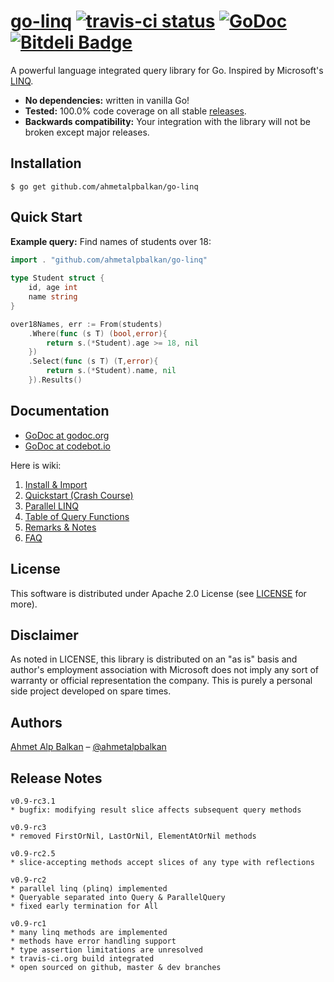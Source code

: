 # [go-linq][home] [![travis-ci status](https://api.travis-ci.org/ahmetalpbalkan/go-linq.png)](https://travis-ci.org/ahmetalpbalkan/go-linq) [![GoDoc](https://godoc.org/github.com/ahmetalpbalkan/go-linq?status.png)](https://godoc.org/github.com/ahmetalpbalkan/go-linq) [![Bitdeli Badge](https://d2weczhvl823v0.cloudfront.net/ahmetalpbalkan/go-linq/trend.png)](https://bitdeli.com/free "Bitdeli Badge")

[home]: http://ahmetalpbalkan.github.io/go-linq/

A powerful language integrated query library for Go. Inspired by Microsoft's
[LINQ](http://msdn.microsoft.com/en-us/library/bb397926.aspx).

* **No dependencies:** written in vanilla Go!
* **Tested:** 100.0% code coverage on all stable [releases](https://github.com/ahmetalpbalkan/go-linq/releases).
* **Backwards compatibility:** Your integration with the library will not be broken
  except major releases.

## Installation

    $ go get github.com/ahmetalpbalkan/go-linq

## Quick Start

**Example query:** Find names of students over 18:

```go
import . "github.com/ahmetalpbalkan/go-linq"
	
type Student struct {
    id, age int
    name string
}

over18Names, err := From(students)
	.Where(func (s T) (bool,error){
		return s.(*Student).age >= 18, nil
	})
	.Select(func (s T) (T,error){
		return s.(*Student).name, nil
	}).Results()
```

## Documentation

* [GoDoc at godoc.org](http://godoc.org/github.com/ahmetalpbalkan/go-linq)
* [GoDoc at codebot.io](http://codebot.io/doc/pkg/github.com/ahmetalpbalkan/go-linq)

Here is wiki:

1. [Install & Import](https://github.com/ahmetalpbalkan/go-linq/wiki/Install-&-Import)
2. [Quickstart (Crash Course)](https://github.com/ahmetalpbalkan/go-linq/wiki/Quickstart)
3. [Parallel LINQ][plinq]
4. [Table of Query Functions](https://github.com/ahmetalpbalkan/go-linq/wiki/Query-Functions)
5. [Remarks & Notes](https://github.com/ahmetalpbalkan/go-linq/wiki/Remarks-%26-notes)
6. [FAQ](https://github.com/ahmetalpbalkan/go-linq/wiki/FAQ)

[plinq]: https://github.com/ahmetalpbalkan/go-linq/wiki/Parallel-LINQ-(PLINQ)

## License

This software is distributed under Apache 2.0 License (see [LICENSE](LICENSE)
for more).

## Disclaimer

As noted in LICENSE, this library is distributed on an "as is" basis and
author's employment association with Microsoft does not imply any sort of
warranty or official representation the company. This is purely a personal side
project developed on spare times.

## Authors

[Ahmet Alp Balkan](http://ahmetalpbalkan.com) – [@ahmetalpbalkan](https://twitter.com/ahmetalpbalkan)

## Release Notes

~~~
v0.9-rc3.1
* bugfix: modifying result slice affects subsequent query methods

v0.9-rc3
* removed FirstOrNil, LastOrNil, ElementAtOrNil methods 

v0.9-rc2.5
* slice-accepting methods accept slices of any type with reflections

v0.9-rc2
* parallel linq (plinq) implemented
* Queryable separated into Query & ParallelQuery
* fixed early termination for All

v0.9-rc1
* many linq methods are implemented
* methods have error handling support
* type assertion limitations are unresolved
* travis-ci.org build integrated
* open sourced on github, master & dev branches
~~~
